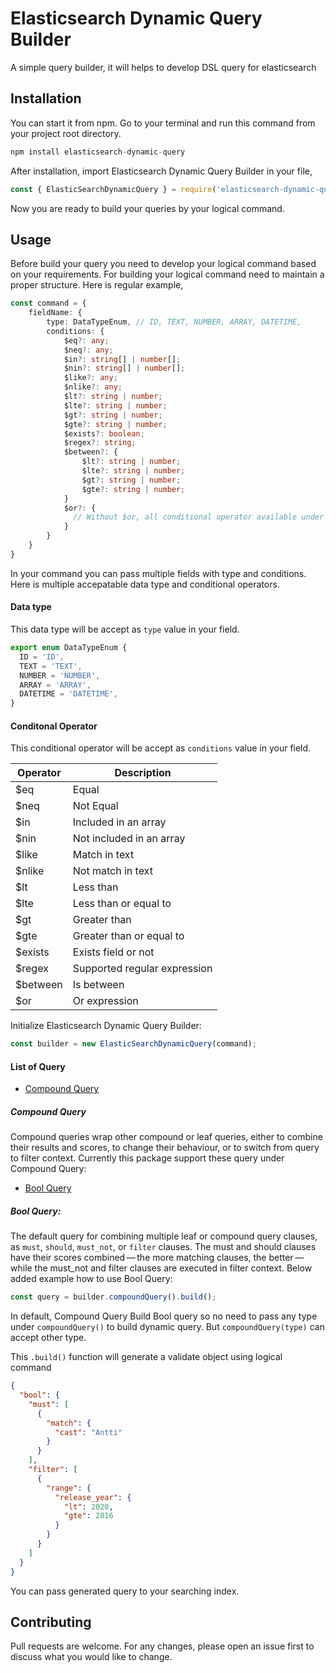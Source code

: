 # Elasticsearch Dynamic Query Builder

A simple query builder, it will helps to develop DSL query for elasticsearch

## Installation

You can start it from npm. Go to your terminal and run this command from your project root directory.

```javascript
npm install elasticsearch-dynamic-query
```
After installation, import Elasticsearch Dynamic Query Builder in your file,

```javascript
const { ElasticSearchDynamicQuery } = require('elasticsearch-dynamic-query');
```
Now you are ready to build your queries by your logical command.

## Usage
Before build your query you need to develop your logical command based on your requirements. For building your logical command need to maintain a proper structure. Here is regular example,
```typescript
const command = {
    fieldName: {
        type: DataTypeEnum, // ID, TEXT, NUMBER, ARRAY, DATETIME,
        conditions: {
            $eq?: any;
            $neq?: any;
            $in?: string[] | number[];
            $nin?: string[] | number[];
            $like?: any;
            $nlike?: any;
            $lt?: string | number;
            $lte?: string | number;
            $gt?: string | number;
            $gte?: string | number;
            $exists?: boolean;
            $regex?: string;
            $between?: {
                $lt?: string | number;
                $lte?: string | number;
                $gt?: string | number;
                $gte?: string | number;
            }
            $or?: {
              // Without $or, all conditional operator available under $or
            }
        }
    }
}
```
In your command you can pass multiple fields with type and conditions. Here is multiple accepatable data type and conditional operators.

#### Data type
This data type will be accept as `type` value in your field.
```typescript
export enum DataTypeEnum {
  ID = 'ID',
  TEXT = 'TEXT',
  NUMBER = 'NUMBER',
  ARRAY = 'ARRAY',
  DATETIME = 'DATETIME',
}
```
#### Conditonal Operator
This conditional operator will be accept as `conditions` value in your field.

| Operator | Description |
| -------- | ----------- |
| $eq      | Equal       |
| $neq     | Not Equal   |
| $in      | Included in an array |
| $nin     | Not included in an array |
| $like    | Match in text |
| $nlike   | Not match in text |
| $lt      | Less than |
| $lte     | Less than or equal to |
| $gt      | Greater than |
| $gte     | Greater than or equal to |
| $exists  | Exists field or not |
| $regex   | Supported regular expression |
| $between | Is between |
| $or      | Or expression |

Initialize Elasticsearch Dynamic Query Builder:
```typescript
const builder = new ElasticSearchDynamicQuery(command);
```
#### List of Query
- [Compound Query](#compound-query)

##### Compound Query
Compound queries wrap other compound or leaf queries, either to combine their results and scores, to change their behaviour, or to switch from query to filter context. Currently this package support these query under Compound Query:
- [Bool Query](#bool-query)

##### Bool Query:
The default query for combining multiple leaf or compound query clauses, as `must`, `should`, `must_not`, or `filter` clauses. The must and should clauses have their scores combined — the more matching clauses, the better — while the must_not and filter clauses are executed in filter context. Below added example how to use Bool Query:
```typescript
const query = builder.compoundQuery().build();
```
In default, Compound Query Build Bool query so no need to pass any type under `compoundQuery()` to build dynamic query. But `compoundQuery(type)` can accept other type. 

This `.build()` function will generate a validate object using logical command 
```json
{
  "bool": {
    "must": [
      {
        "match": {
          "cast": "Antti"
        }
      }
    ],
    "filter": [
      {
        "range": {
          "release_year": {
            "lt": 2020,
            "gte": 2016
          }
        }
      }
    ]
  }
}
```

You can pass generated query to your searching index.

## Contributing

Pull requests are welcome. For any changes, please open an issue first to discuss what you would like to change.
